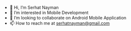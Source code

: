 - 👋 Hi, I’m Serhat Nayman
- 👀 I’m interested in Mobile Development
- 💞️ I’m looking to collaborate on Android Mobile Application
- 📫 How to reach me at serhatnayman@gmail.com

<!---
SerhatNayman/SerhatNayman is a ✨ special ✨ repository because its `README.md` (this file) appears on your GitHub profile.
You can click the Preview link to take a look at your changes.
--->
